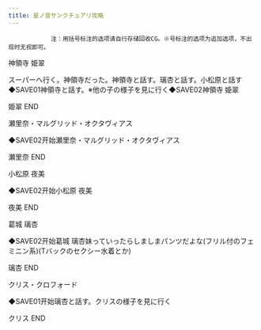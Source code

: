 ```yaml
---
title: 星ノ音サンクチュアリ攻略
---
```


                注：用括号标注的选项请自行存储回收CG。※号标注的选项为追加选项，不出现时无视即可。

神領寺 姫翠

スーパーへ行く。神領寺だった。神領寺と話す。璃杏と話す。小松原と話す◆SAVE01神領寺と話す。※他の子の様子を見に行く◆SAVE02神領寺 姫翠

姫翠 END

瀬里奈・マルグリッド・オクタヴィアス

◆SAVE02开始瀬里奈・マルグリッド・オクタヴィアス

瀬里奈 END

小松原 夜美 

◆SAVE02开始小松原 夜美

夜美 END

葛城 璃杏 

◆SAVE02开始葛城 璃杏妹っていったらしましまパンツだよな(フリル付のフェミニン系)(Tバックのセクシー水着とか)

璃杏 END

クリス・クロフォード

◆SAVE01开始璃杏と話す。クリスの様子を見に行く

クリス END
              
